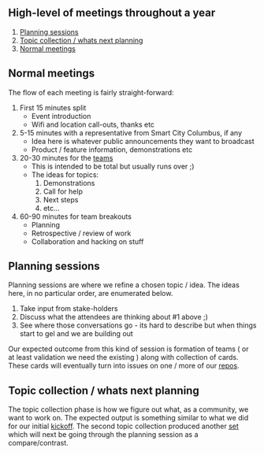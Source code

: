 ---
---

## High-level of meetings throughout a year

1. [Planning sessions](planning-sessions)
1. [Topic collection / whats next planning](#topic-collection--whats-next-planning)
1. [Normal meetings](#normal-meetings)

## Normal meetings

The flow of each meeting is fairly straight-forward:

1. First 15 minutes split
   * Event introduction
   * Wifi and location call-outs, thanks etc
1. 5-15 minutes with a representative from Smart City Columbus, if any
   * Idea here is whatever public announcements they want to broadcast
   * Product / feature information, demonstrations etc
1. 20-30 minutes for the [teams](https://github.com/orgs/SCODEMeetup/teams)
   * This is intended to be total but usually runs over ;)
   * The ideas for topics:
      1. Demonstrations
      1. Call for help
      1. Next steps
      1. etc...
1. 60-90 minutes for team breakouts
   * Planning
   * Retrospective / review of work
   * Collaboration and hacking on stuff

## Planning sessions

Planning sessions are where we refine a chosen topic / idea. The ideas here, in no particular order, are enumerated below.

1. Take input from stake-holders
1. Discuss what the attendees are thinking about #1 above ;)
1. See where those conversations go - its hard to describe but when things start to gel and we are building out

Our expected outcome from this kind of session is formation of teams ( or at least validation we need the existing ) along with collection of cards. These cards will eventually turn into issues on one / more of our [repos](https://github.com/SCODEMeetup).

## Topic collection / whats next planning

The topic collection phase is how we figure out what, as a community, we want to work on. The expected output is something similar to what we did for our initial [kickoff](https://github.com/SCODEMeetup/meeting_notes/blob/master/2018-06-07/Meetup%20talking%20points%20metrics.md#group-use-case-ideas). The second topic collection produced another [set](https://github.com/SCODEMeetup/meeting_notes/blob/master/2019-02-12/talkcoffee.md) which will next be going through the planning session as a compare/contrast.
